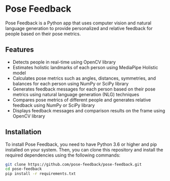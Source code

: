 # Pose Feedback

Pose Feedback is a Python app that uses computer vision and natural language generation to provide personalized and relative feedback for people based on their pose metrics.

## Features

- Detects people in real-time using OpenCV library
- Estimates holistic landmarks of each person using MediaPipe Holistic model
- Calculates pose metrics such as angles, distances, symmetries, and balances for each person using NumPy or SciPy library
- Generates feedback messages for each person based on their pose metrics using natural language generation (NLG) techniques
- Compares pose metrics of different people and generates relative feedback using NumPy or SciPy library
- Displays feedback messages and comparison results on the frame using OpenCV library

## Installation

To install Pose Feedback, you need to have Python 3.6 or higher and pip installed on your system. Then, you can clone this repository and install the required dependencies using the following commands:

```bash
git clone https://github.com/pose-feedback/pose-feedback.git
cd pose-feedback
pip install -r requirements.txt
